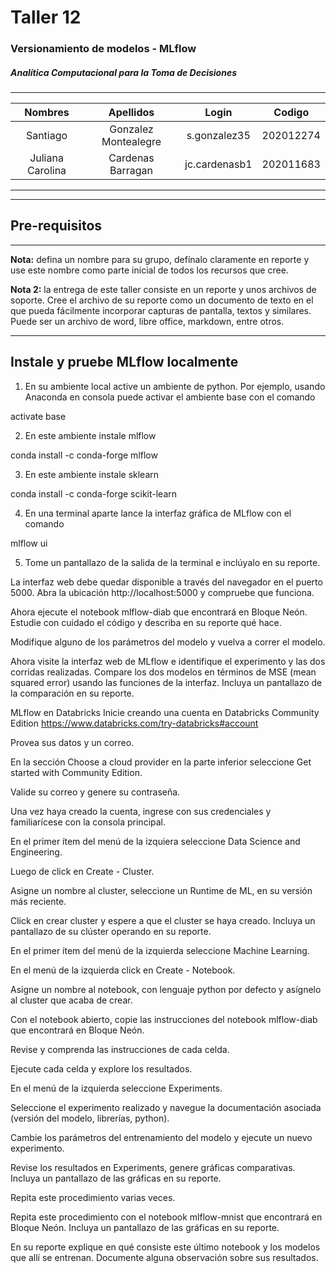 # Taller 12

### Versionamiento de modelos - MLflow

##### Analítica Computacional para la Toma de Decisiones

---

|     Nombres      |      Apellidos       |     Login     |  Codigo   |
| :--------------: | :------------------: | :-----------: | :-------: |
|     Santiago     | Gonzalez Montealegre | s.gonzalez35  | 202012274 |
| Juliana Carolina |  Cardenas Barragan   | jc.cardenasb1 | 202011683 |

---

---

## Pre-requisitos

---

**Nota:** defina un nombre para su grupo, defínalo claramente en reporte y use este nombre como parte inicial de todos los recursos que cree.

**Nota 2:** la entrega de este taller consiste en un reporte y unos archivos de soporte. Cree el archivo de su reporte como un documento de texto en el que pueda fácilmente incorporar capturas de pantalla, textos y similares. Puede ser un archivo de word, libre office, markdown, entre otros.

---

## Instale y pruebe MLflow localmente

1. En su ambiente local active un ambiente de python. Por ejemplo, usando Anaconda en consola puede activar el ambiente base con el comando

activate base

2. En este ambiente instale mlflow

conda install -c conda-forge mlflow

3. En este ambiente instale sklearn

conda install -c conda-forge scikit-learn

4. En una terminal aparte lance la interfaz gráfica de MLflow con el comando

mlflow ui

5. Tome un pantallazo de la salida de la terminal e inclúyalo en su reporte.

La interfaz web debe quedar disponible a través del navegador en el puerto 5000. Abra la ubicación http://localhost:5000 y compruebe que funciona.

Ahora ejecute el notebook mlflow-diab que encontrará en Bloque Neón. Estudie con cuidado el código y describa en su reporte qué hace.

Modifique alguno de los parámetros del modelo y vuelva a correr el modelo.

Ahora visite la interfaz web de MLflow e identifique el experimento y las dos corridas realizadas. Compare los dos modelos en términos de MSE (mean squared error) usando las funciones de la interfaz. Incluya un pantallazo de la comparación en su reporte.

MLflow en Databricks
Inicie creando una cuenta en Databricks Community Edition https://www.databricks.com/try-databricks#account

Provea sus datos y un correo.

En la sección Choose a cloud provider en la parte inferior seleccione Get started with Community Edition.

Valide su correo y genere su contraseña.

Una vez haya creado la cuenta, ingrese con sus credenciales y familiarícese con la consola principal.

En el primer ítem del menú de la izquiera seleccione Data Science and Engineering.

Luego de click en Create - Cluster.

Asigne un nombre al cluster, seleccione un Runtime de ML, en su versión más reciente.

Click en crear cluster y espere a que el cluster se haya creado. Incluya un pantallazo de su clúster operando en su reporte.

En el primer ítem del menú de la izquierda seleccione Machine Learning.

En el menú de la izquierda click en Create - Notebook.

Asigne un nombre al notebook, con lenguaje python por defecto y asígnelo al cluster que acaba de crear.

Con el notebook abierto, copie las instrucciones del notebook mlflow-diab que encontrará en Bloque Neón.

Revise y comprenda las instrucciones de cada celda.

Ejecute cada celda y explore los resultados.

En el menú de la izquierda seleccione Experiments.

Seleccione el experimento realizado y navegue la documentación asociada (versión del modelo, librerías, python).

Cambie los parámetros del entrenamiento del modelo y ejecute un nuevo experimento.

Revise los resultados en Experiments, genere gráficas comparativas. Incluya un pantallazo de las gráficas en su reporte.

Repita este procedimiento varias veces.

Repita este procedimiento con el notebook mlflow-mnist que encontrará en Bloque Neón. Incluya un pantallazo de las gráficas en su reporte.

En su reporte explique en qué consiste este último notebook y los modelos que allí se entrenan. Documente alguna observación sobre sus resultados.